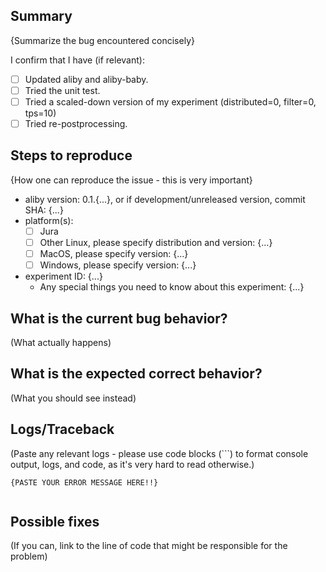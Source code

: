 ## Summary

{Summarize the bug encountered concisely}

I confirm that I have (if relevant):
- [ ] Updated aliby and aliby-baby.
- [ ] Tried the unit test.
- [ ] Tried a scaled-down version of my experiment (distributed=0, filter=0, tps=10)
- [ ] Tried re-postprocessing.

## Steps to reproduce

{How one can reproduce the issue - this is very important}

- aliby version: 0.1.{...}, or if development/unreleased version, commit SHA: {...}
- platform(s):
    - [ ] Jura
    - [ ] Other Linux, please specify distribution and version: {...}
    - [ ] MacOS, please specify version: {...}
    - [ ] Windows, please specify version: {...}
- experiment ID: {...}
   - Any special things you need to know about this experiment: {...}

## What is the current bug behavior?

(What actually happens)

## What is the expected correct behavior?

(What you should see instead)

## Logs/Traceback

(Paste any relevant logs - please use code blocks (```) to format console output, logs, and code, as
it's very hard to read otherwise.)

```
{PASTE YOUR ERROR MESSAGE HERE!!}


```

## Possible fixes

(If you can, link to the line of code that might be responsible for the problem)
